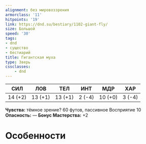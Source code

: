 ```yaml
---
alignment: без мировоззрения
armorclass: '11'
hitpoints: '19'
link: https://dnd.su/bestiary/1102-giant-fly/
size: Большой
speed: '30'
tags:
- dnd
- существо
- бестиарий
title: Гигантская муха
type: Зверь
cssclasses:
    - dnd
---
```



| СИЛ | ЛОВ | ТЕЛ | ИНТ | МДР | ХАР |
|---|---|---|---|---|---|
| 14 (+2) | 13 (+1) | 13 (+1) | 2 (-4) | 10 (+0) | 3 (-4) |
**Чувства:** тёмное зрение? 60 футов, пассивное Восприятие 10
**Опасность:** —
**Бонус Мастерства:** +2


# Особенности

